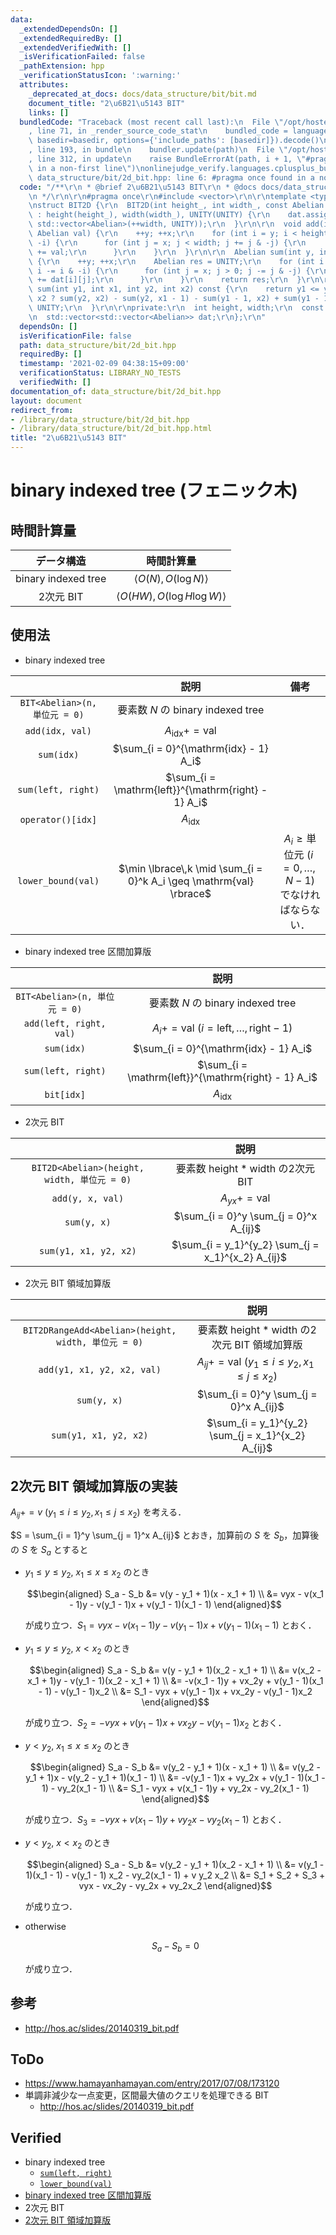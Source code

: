 ```yaml
---
data:
  _extendedDependsOn: []
  _extendedRequiredBy: []
  _extendedVerifiedWith: []
  _isVerificationFailed: false
  _pathExtension: hpp
  _verificationStatusIcon: ':warning:'
  attributes:
    _deprecated_at_docs: docs/data_structure/bit/bit.md
    document_title: "2\u6B21\u5143 BIT"
    links: []
  bundledCode: "Traceback (most recent call last):\n  File \"/opt/hostedtoolcache/Python/3.9.1/x64/lib/python3.9/site-packages/onlinejudge_verify/documentation/build.py\"\
    , line 71, in _render_source_code_stat\n    bundled_code = language.bundle(stat.path,\
    \ basedir=basedir, options={'include_paths': [basedir]}).decode()\n  File \"/opt/hostedtoolcache/Python/3.9.1/x64/lib/python3.9/site-packages/onlinejudge_verify/languages/cplusplus.py\"\
    , line 193, in bundle\n    bundler.update(path)\n  File \"/opt/hostedtoolcache/Python/3.9.1/x64/lib/python3.9/site-packages/onlinejudge_verify/languages/cplusplus_bundle.py\"\
    , line 312, in update\n    raise BundleErrorAt(path, i + 1, \"#pragma once found\
    \ in a non-first line\")\nonlinejudge_verify.languages.cplusplus_bundle.BundleErrorAt:\
    \ data_structure/bit/2d_bit.hpp: line 6: #pragma once found in a non-first line\n"
  code: "/**\r\n * @brief 2\u6B21\u5143 BIT\r\n * @docs docs/data_structure/bit/bit.md\r\
    \n */\r\n\r\n#pragma once\r\n#include <vector>\r\n\r\ntemplate <typename Abelian>\r\
    \nstruct BIT2D {\r\n  BIT2D(int height_, int width_, const Abelian UNITY = 0)\
    \ : height(height_), width(width_), UNITY(UNITY) {\r\n    dat.assign(++height,\
    \ std::vector<Abelian>(++width, UNITY));\r\n  }\r\n\r\n  void add(int y, int x,\
    \ Abelian val) {\r\n    ++y; ++x;\r\n    for (int i = y; i < height; i += i &\
    \ -i) {\r\n      for (int j = x; j < width; j += j & -j) {\r\n        dat[i][j]\
    \ += val;\r\n      }\r\n    }\r\n  }\r\n\r\n  Abelian sum(int y, int x) const\
    \ {\r\n    ++y; ++x;\r\n    Abelian res = UNITY;\r\n    for (int i = y; i > 0;\
    \ i -= i & -i) {\r\n      for (int j = x; j > 0; j -= j & -j) {\r\n        res\
    \ += dat[i][j];\r\n      }\r\n    }\r\n    return res;\r\n  }\r\n\r\n  Abelian\
    \ sum(int y1, int x1, int y2, int x2) const {\r\n    return y1 <= y2 && x1 <=\
    \ x2 ? sum(y2, x2) - sum(y2, x1 - 1) - sum(y1 - 1, x2) + sum(y1 - 1, x1 - 1) :\
    \ UNITY;\r\n  }\r\n\r\nprivate:\r\n  int height, width;\r\n  const Abelian UNITY;\r\
    \n  std::vector<std::vector<Abelian>> dat;\r\n};\r\n"
  dependsOn: []
  isVerificationFile: false
  path: data_structure/bit/2d_bit.hpp
  requiredBy: []
  timestamp: '2021-02-09 04:38:15+09:00'
  verificationStatus: LIBRARY_NO_TESTS
  verifiedWith: []
documentation_of: data_structure/bit/2d_bit.hpp
layout: document
redirect_from:
- /library/data_structure/bit/2d_bit.hpp
- /library/data_structure/bit/2d_bit.hpp.html
title: "2\u6B21\u5143 BIT"
---
```

# binary indexed tree (フェニック木)


## 時間計算量

|データ構造|時間計算量|
|:--:|:--:|
|binary indexed tree|$\langle O(N), O(\log{N}) \rangle$|
|2次元 BIT|$\langle O(HW), O(\log{H} \log{W}) \rangle$|


## 使用法

- binary indexed tree

||説明|備考|
|:--:|:--:|:--:|
|`BIT<Abelian>(n, 単位元 = 0)`|要素数 $N$ の binary indexed tree||
|`add(idx, val)`|$A_{\mathrm{idx}} += \mathrm{val}$||
|`sum(idx)`|$\sum_{i = 0}^{\mathrm{idx} - 1} A_i$||
|`sum(left, right)`|$\sum_{i = \mathrm{left}}^{\mathrm{right} - 1} A_i$||
|`operator()[idx]`|$A_{\mathrm{idx}}$||
|`lower_bound(val)`|$\min \lbrace\,k \mid \sum_{i = 0}^k A_i \geq \mathrm{val} \rbrace$|$A_i \geq \text{単位元} \ (i = 0,\ldots, N - 1)$ でなければならない．|

- binary indexed tree 区間加算版

||説明|
|:--:|:--:|
|`BIT<Abelian>(n, 単位元 = 0)`|要素数 $N$ の binary indexed tree|
|`add(left, right, val)`|$A_i += \mathrm{val} \ (i = \mathrm{left},\ldots, \mathrm{right} - 1)$|
|`sum(idx)`|$\sum_{i = 0}^{\mathrm{idx} - 1} A_i$|
|`sum(left, right)`|$\sum_{i = \mathrm{left}}^{\mathrm{right} - 1} A_i$|
|`bit[idx]`|$A_{\mathrm{idx}}$|

- 2次元 BIT

||説明|
|:--:|:--:|
|`BIT2D<Abelian>(height, width, 単位元 = 0)`|要素数 $\mathrm{height} \ast \mathrm{width}$ の2次元 BIT|
|`add(y, x, val)`|$A_{yx} += \mathrm{val}$|
|`sum(y, x)`|$\sum_{i = 0}^y \sum_{j = 0}^x A_{ij}$|
|`sum(y1, x1, y2, x2)`|$\sum_{i = y_1}^{y_2} \sum_{j = x_1}^{x_2} A_{ij}$|

- 2次元 BIT 領域加算版

||説明|
|:--:|:--:|
|`BIT2DRangeAdd<Abelian>(height, width, 単位元 = 0)`|要素数 $\mathrm{height} \ast \mathrm{width}$ の2次元 BIT 領域加算版|
|`add(y1, x1, y2, x2, val)`|$A_{ij} += \mathrm{val} \ (y_1 \leq i \leq y_2, x_1 \leq j \leq x_2)$|
|`sum(y, x)`|$\sum_{i = 0}^y \sum_{j = 0}^x A_{ij}$|
|`sum(y1, x1, y2, x2)`|$\sum_{i = y_1}^{y_2} \sum_{j = x_1}^{x_2} A_{ij}$|


## 2次元 BIT 領域加算版の実装

$A_{ij} += v \ (y_1 \leq i \leq y_2, x_1 \leq j \leq x_2)$ を考える．

$S = \sum_{i = 1}^y \sum_{j = 1}^x A_{ij}$ とおき，加算前の $S$ を $S_b$，加算後の $S$ を $S_a$ とすると

- $y_1 \leq y \leq y_2,\ x_1 \leq x \leq x_2$ のとき

  $$\begin{aligned} S_a - S_b &= v(y - y_1 + 1)(x - x_1 + 1) \\ &= vyx - v(x_1 - 1)y - v(y_1 - 1)x + v(y_1 - 1)(x_1 - 1) \end{aligned}$$

  が成り立つ．$S_1 = vyx - v(x_1 - 1)y - v(y_1 - 1)x + v(y_1 - 1)(x_1 - 1)$ とおく．

- $y_1 \leq y \leq y_2,\ x < x_2$ のとき

  $$\begin{aligned} S_a - S_b &= v(y - y_1 + 1)(x_2 - x_1 + 1) \\ &= v(x_2 - x_1 + 1)y - v(y_1 - 1)(x_2 - x_1 + 1) \\ &= -v(x_1 - 1)y + vx_2y + v(y_1 - 1)(x_1 - 1) - v(y_1 - 1)x_2 \\ &= S_1 - vyx + v(y_1 - 1)x + vx_2y - v(y_1 - 1)x_2 \end{aligned}$$

  が成り立つ．$S_2 = - vyx + v(y_1 - 1)x + vx_2y - v(y_1 - 1)x_2$ とおく．

- $y < y_2,\ x_1 \leq x \leq x_2$ のとき

  $$\begin{aligned} S_a - S_b &= v(y_2 - y_1 + 1)(x - x_1 + 1) \\ &= v(y_2 - y_1 + 1)x - v(y_2 - y_1 + 1)(x_1 - 1) \\ &= -v(y_1 - 1)x + vy_2x + v(y_1 - 1)(x_1 - 1) - vy_2(x_1 - 1) \\ &= S_1 - vyx + v(x_1 - 1)y + vy_2x - vy_2(x_1 - 1) \end{aligned}$$

  が成り立つ．$S_3 = - vyx + v(x_1 - 1)y + vy_2x - vy_2(x_1 - 1)$ とおく．

- $y < y_2,\ x < x_2$ のとき

  $$\begin{aligned} S_a - S_b &= v(y_2 - y_1 + 1)(x_2 - x_1 + 1) \\ &= v(y_1 - 1)(x_1 - 1) - v(y_1 - 1) x_2 - vy_2(x_1 - 1) + v y_2 x_2 \\ &= S_1 + S_2 + S_3 + vyx - vx_2y - vy_2x + vy_2x_2 \end{aligned}$$

  が成り立つ．

- $\text{otherwise}$

  $$S_a - S_b = 0$$

  が成り立つ．


## 参考

- http://hos.ac/slides/20140319_bit.pdf


## ToDo

- https://www.hamayanhamayan.com/entry/2017/07/08/173120
- 単調非減少な一点変更，区間最大値のクエリを処理できる BIT
  - http://hos.ac/slides/20140319_bit.pdf


## Verified

- binary indexed tree
  - [`sum(left, right)`](https://onlinejudge.u-aizu.ac.jp/solutions/problem/DSL_2_B/review/4084050/emthrm/C++14)
  - [`lower_bound(val)`](https://atcoder.jp/contests/arc033/submissions/9261672)
- [binary indexed tree 区間加算版](https://onlinejudge.u-aizu.ac.jp/solutions/problem/DSL_2_G/review/4191837/emthrm/C++14)
- 2次元 BIT
- [2次元 BIT 領域加算版](https://codeforces.com/contest/1200/submission/71571647)
